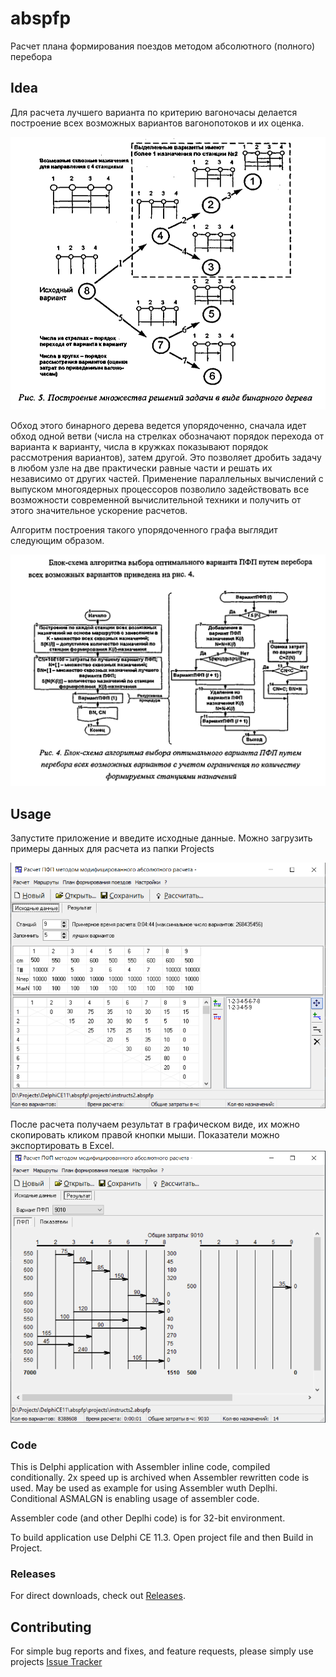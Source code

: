 # abspfp
Расчет плана формирования поездов методом абсолютного (полного) перебора

## Idea

Для расчета лучшего варианта по критерию вагоночасы делается построение всех возможных вариантов вагонопотоков и их оценка.

![Построение графа вариантов](images/docs_graph.png)

Обход этого бинарного дерева ведется упорядоченно, сначала идет обход одной ветви (числа на стрелках обозначают порядок перехода
от варианта к варианту, числа в кружках показывают порядок рассмотрения вариантов), затем другой. Это позволяет дробить задачу в любом узле на две
практически равные части и решать их независимо от других частей. Применение параллельных вычислений с выпуском многоядерных процессоров позволило
задействовать все возможности современной вычислительной техники и получить от этого значительное ускорение расчетов.

Алгоритм построения такого упорядоченного графа выглядит следующим образом.

![Алгоритм](images/docs_algo.png)

## Usage

Запустите приложение и введите исходные данные.
Можно загрузить примеры данных для расчета из папки Projects

![Пример главного окна приложения](images/app_main_form.png)

После расчета получаем результат в графическом виде, их можно скопировать кликом правой кнопки мыши. Показатели можно экспортировать в Excel. 
![Результат расчета](images/app_main_form_results.png)

### Code

This is Delphi application with Assembler inline code, compiled conditionally. 2x speed up is archived when Assembler rewritten code is used. 
May be used as example for using Assembler wuth Deplhi. Conditional ASMALGN is enabling usage of assembler code. 

Assembler code (and other Deplhi code) is for 32-bit environment.

To build application use Delphi CE 11.3. Open project file and then Build in Project.

### Releases

For direct downloads, check out [Releases](../../releases).

## Contributing

For simple bug reports and fixes, and feature requests, please simply use projects
[Issue Tracker](../../issues)


